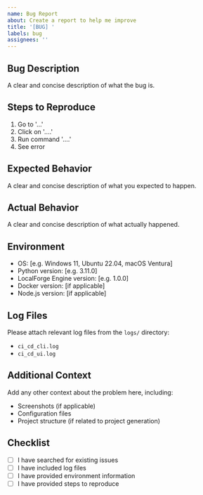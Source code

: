 ```yaml
---
name: Bug Report
about: Create a report to help me improve
title: '[BUG] '
labels: bug
assignees: ''
---
```

## Bug Description

A clear and concise description of what the bug is.

## Steps to Reproduce

1. Go to '...'
2. Click on '....'
3. Run command '....'
4. See error

## Expected Behavior

A clear and concise description of what you expected to happen.

## Actual Behavior

A clear and concise description of what actually happened.

## Environment

- OS: [e.g. Windows 11, Ubuntu 22.04, macOS Ventura]
- Python version: [e.g. 3.11.0]
- LocalForge Engine version: [e.g. 1.0.0]
- Docker version: [if applicable]
- Node.js version: [if applicable]

## Log Files

Please attach relevant log files from the `logs/` directory:

- `ci_cd_cli.log`
- `ci_cd_ui.log`

## Additional Context

Add any other context about the problem here, including:

- Screenshots (if applicable)
- Configuration files
- Project structure (if related to project generation)

## Checklist

- [ ] I have searched for existing issues
- [ ] I have included log files
- [ ] I have provided environment information
- [ ] I have provided steps to reproduce
